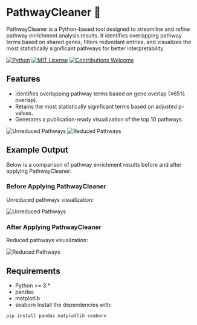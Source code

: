 # PathwayCleaner 🚀
PathwayCleaner is a Python-based tool designed to streamline and refine pathway enrichment analysis results. It identifies overlapping pathway terms based on shared genes, filters redundant entries, and visualizes the most statistically significant pathways for better interpretability

[![Python](https://img.shields.io/badge/Python-3.6%2B-blue)](https://www.python.org/)
[![MIT License](https://img.shields.io/badge/License-MIT-green)](LICENSE)
[![Contributions Welcome](https://img.shields.io/badge/Contributions-Welcome-brightgreen)](CONTRIBUTING.md)

## Features
- Identifies overlapping pathway terms based on gene overlap (≥65% overlap).
- Retains the most statistically significant terms based on adjusted p-values.
- Generates a publication-ready visualization of the top 10 pathways.



![Unreduced Pathways](https://correct-link-for-unreduced-pathways.png)
![Reduced Pathways](https://correct-link-for-reduced-pathways.png)

## Example Output
Below is a comparison of pathway enrichment results before and after applying PathwayCleaner:

### Before Applying PathwayCleaner
Unreduced pathways visualization:

![Unreduced Pathways](https://github.com/user-attachments/assets/92148868-4bd9-4d05-97db-72ae5e9ef52c)

### After Applying PathwayCleaner
Reduced pathways visualization:

![Reduced Pathways](https://github.com/user-attachments/assets/92148868-4bd9-4d05-97db-72ae5e9ef53c)




## Requirements
- Python >= 3.*
- pandas
- matplotlib
- seaborn
Install the dependencies with:
```bash
pip install pandas matplotlib seaborn




